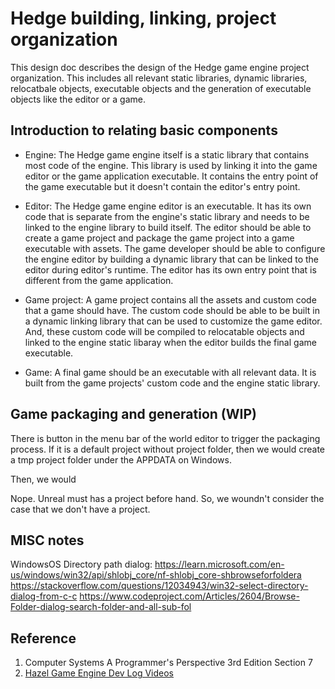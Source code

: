 # Hedge building, linking, project organization

This design doc describes the design of the Hedge game engine project organization. This includes all relevant static libraries, dynamic libraries, relocatbale objects, executable objects and the generation of executable objects like the editor or a game.

## Introduction to relating basic components

* Engine: The Hedge game engine itself is a static library that contains most code of the engine. This library is used by linking it into the game editor or the game application executable. It contains the entry point of the game executable but it doesn't contain the editor's entry point.

* Editor: The Hedge game engine editor is an executable. It has its own code that is separate from the engine's static library and needs to be linked to the engine library to build itself. The editor should be able to create a game project and package the game project into a game executable with assets. The game developer should be able to configure the engine editor by building a dynamic library that can be linked to the editor during editor's runtime. The editor has its own entry point that is different from the game application.

* Game project: A game project contains all the assets and custom code that a game should have. The custom code should be able to be built in a dynamic linking library that can be used to customize the game editor. And, these custom code will be compiled to relocatable objects and linked to the engine static libaray when the editor builds the final game executable. 

* Game: A final game should be an executable with all relevant data. It is built from the game projects' custom code and the engine static library.

## Game packaging and generation (WIP)

There is button in the menu bar of the world editor to trigger the packaging process. If it is a default project without project folder, then we would create a tmp project folder under the APPDATA on Windows. 

Then, we would 

Nope. Unreal must has a project before hand. So, we woundn't consider the case that we don't have a project.

## MISC notes

WindowsOS Directory path dialog:
https://learn.microsoft.com/en-us/windows/win32/api/shlobj_core/nf-shlobj_core-shbrowseforfoldera
https://stackoverflow.com/questions/12034943/win32-select-directory-dialog-from-c-c
https://www.codeproject.com/Articles/2604/Browse-Folder-dialog-search-folder-and-all-sub-fol

## Reference

1. Computer Systems A Programmer's Perspective 3rd Edition Section 7
2. [Hazel Game Engine Dev Log Videos](https://www.youtube.com/playlist?list=PLlrATfBNZ98dC-V-N3m0Go4deliWHPFwT)